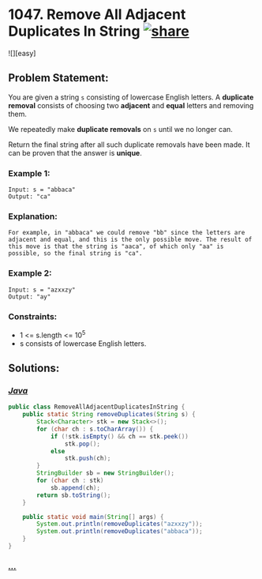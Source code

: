# 1047. Remove All Adjacent Duplicates In String [![share]](https://leetcode.com/problems/remove-all-adjacent-duplicates-in-string/)

![][easy]

## Problem Statement:

You are given a string `s` consisting of lowercase English letters. A **duplicate removal** consists of choosing two **adjacent** and **equal** letters and removing them.

We repeatedly make **duplicate removals** on `s` until we no longer can.

Return the final string after all such duplicate removals have been made. It can be proven that the answer is **unique**.

### Example 1:

```
Input: s = "abbaca"
Output: "ca"
```

### Explanation:

```
For example, in "abbaca" we could remove "bb" since the letters are adjacent and equal, and this is the only possible move. The result of this move is that the string is "aaca", of which only "aa" is possible, so the final string is "ca".
```

### Example 2:

```
Input: s = "azxxzy"
Output: "ay"
```

### Constraints:

- 1 <= s.length <= 10<sup>5</sup>
- s consists of lowercase English letters.

## Solutions:

### [_Java_](./RemoveAllAdjacentDuplicatesInString.java)

```java
public class RemoveAllAdjacentDuplicatesInString {
    public static String removeDuplicates(String s) {
        Stack<Character> stk = new Stack<>();
        for (char ch : s.toCharArray()) {
            if (!stk.isEmpty() && ch == stk.peek())
                stk.pop();
            else
                stk.push(ch);
        }
        StringBuilder sb = new StringBuilder();
        for (char ch : stk)
            sb.append(ch);
        return sb.toString();
    }

    public static void main(String[] args) {
        System.out.println(removeDuplicates("azxxzy"));
        System.out.println(removeDuplicates("abbaca"));
    }
}
```


### [_..._]()

```

```

<!----------------------------------{ link }--------------------------------->

[share]: https://img.icons8.com/external-anggara-blue-anggara-putra/20/000000/external-share-user-interface-basic-anggara-blue-anggara-putra-2.png
[medium]: https://img.shields.io/badge/Difficulty-Medium-yellow.svg
